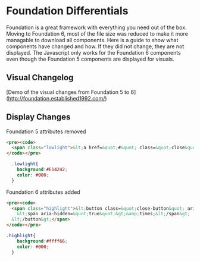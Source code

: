 # Foundation Differentials
Foundation is a great framework with everything you need out of the box. Moving to Foundation 6, most of the file size was reduced to make it more managable to download all components. Here is a guide to show what components have changed and how. If they did not change, they are not displayed. The Javascript only works for the Foundation 6 components even though the Foundation 5 components are displayed for visuals.
## Visual Changelog
[Demo of the visual changes from Foundation 5 to 6] (http://foundation.established1992.com/)
## Display Changes
Foundation 5 attributes removed
````html
<pre><code>
  <span class="lowlight">&lt;a href=&quot;#&quot; class=&quot;close&quot;&gt;&amp;times;&lt;/a&gt;</span>
</code></pre>
````

````css
  .lowlight{
  	background:#E14242;
  	color: #000;
  }
````

Foundation 6 attributes added

````html
<pre><code>
  <span class="highlight">&lt;button class=&quot;close-button&quot; aria-label=&quot;Close alert&quot; type=&quot;button&quot;&gt;
    &lt;span aria-hidden=&quot;true&quot;&gt;&amp;times;&lt;/span&gt;
  &lt;/button&gt;</span>
</code></pre>
````

````css
.highlight{
  	background:#ffff66;
  	color: #000;
  }
````
